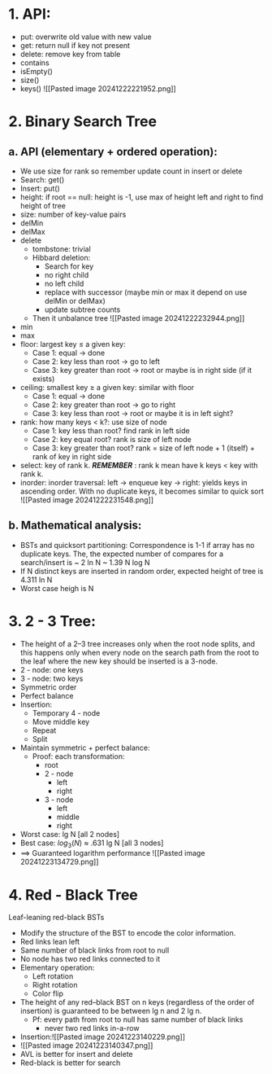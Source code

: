 
# 1. API:
- put: overwrite old value with new value
- get:  return null if key not present
- delete: remove key from table
- contains
- isEmpty()
- size()
- keys()
![[Pasted image 20241222221952.png]]

# 2. Binary Search Tree
## a. API (elementary + ordered operation):
- We use size for rank so remember update count in insert or delete
- Search: get()
- Insert: put()
- height: if root == null: height is -1, use max of height left and right to find height of tree
- size: number of key-value pairs
- delMin
- delMax
- delete
	- tombstone: trivial
	- Hibbard deletion:
		- Search for key
		- no right child
		- no left child
		- replace with successor (maybe min or max it depend on use delMin or delMax)
		- update subtree counts
	- Then it unbalance tree
![[Pasted image 20241222232944.png]]
- min
- max
- floor: largest key $\leq$ a given key: 
	- Case 1: equal -> done
	- Case 2: key less than root -> go to left
	- Case 3: key greater than root -> root or maybe is in right side (if it exists)
- ceiling: smallest key $\geq$ a given key: similar with floor
	- Case 1: equal -> done
	- Case 2: key greater than root -> go to right
	- Case 3: key less than root -> root or maybe it is in left sight?
- rank: how many keys < k?: use size of node
	- Case 1: key less than root? find rank in left side
	- Case 2: key equal root? rank is size of left node
	- Case 3: key greater than root? rank = size of left node + 1 (itself) + rank of key in right side
- select: key of rank k. ***REMEMBER*** : rank k mean have k keys < key with rank k.
- inorder: inorder traversal: left -> enqueue key -> right: yields keys in ascending order. With no duplicate keys, it becomes similar to quick sort
![[Pasted image 20241222231548.png]]

## b. Mathematical analysis:
- BSTs and quicksort partitioning: Correspondence is 1-1 if array has no duplicate keys. The, the expected number of compares for a search/insert is ~ 2 ln N ~ 1.39 N log N
- If N distinct keys are inserted in random order, expected height of tree is 4.311 ln N
- Worst case heigh is N

# 3. 2 - 3 Tree:

- The height of a 2–3 tree increases only when the root node splits, and this happens only when every node on the search path from the root to the leaf where the new key should be inserted is a 3-node.
- 2 - node: one keys
- 3 - node: two keys
- Symmetric order
- Perfect balance
- Insertion:
	- Temporary 4 - node
	- Move middle key
	- Repeat
	- Split
- Maintain symmetric + perfect balance:
	- Proof: each transformation:
		- root
		- 2 - node
			- left
			- right
		- 3 - node
			- left
			- middle
			- right
- Worst case: lg N [all 2 nodes]
- Best case: $log_3(N)$ $\approx$ .631 lg N [all 3 nodes]
- $\implies$ Guaranteed logarithm performance
![[Pasted image 20241223134729.png]]

# 4. Red - Black Tree
Leaf-leaning red-black BSTs
- Modify the structure of the BST to encode the color information.
- Red links lean left
- Same number of black links from root to null
- No node has two red links connected to it
- Elementary operation:
	- Left rotation
	- Right rotation
	- Color flip
- The height of any red–black BST on n keys (regardless of the order of insertion) is guaranteed to be between lg n and 2 lg n.
	- Pf: every path from root to null has same number of black links
		- never two red links in-a-row
- Insertion:![[Pasted image 20241223140229.png]]
- ![[Pasted image 20241223140347.png]]
- AVL is better for insert and delete
- Red-black is better for search
